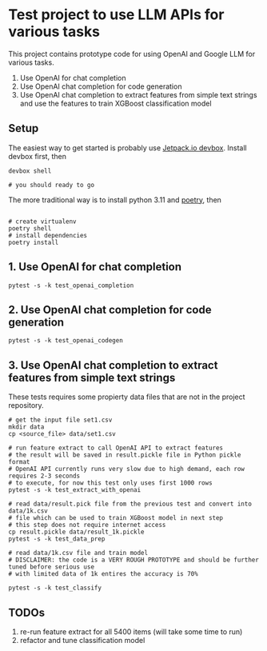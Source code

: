 
# Test project to use LLM APIs for various tasks

This project contains prototype code for using OpenAI and Google LLM for various tasks.

1. Use OpenAI for chat completion
2. Use OpenAI chat completion for code generation
3. Use OpenAI chat completion to extract features from simple text strings and use the features to train XGBoost classification model

## Setup

The easiest way to get started is probably use [Jetpack.io devbox](https://www.jetpack.io/devbox). Install devbox first, then

```shell
devbox shell

# you should ready to go

```

The more traditional way is to install python 3.11 and [poetry](https://python-poetry.org/), then

```shell

# create virtualenv
poetry shell
# install dependencies
poetry install

```

## 1. Use OpenAI for chat completion

```shell
pytest -s -k test_openai_completion

```

## 2. Use OpenAI chat completion for code generation

```shell
pytest -s -k test_openai_codegen

```

## 3. Use OpenAI chat completion to extract features from simple text strings

These tests requires some propierty data files that are not in the project repository.

```shell
# get the input file set1.csv
mkdir data
cp <source_file> data/set1.csv

# run feature extract to call OpenAI API to extract features
# the result will be saved in result.pickle file in Python pickle format
# OpenAI API currently runs very slow due to high demand, each row requires 2-3 seconds
# to execute, for now this test only uses first 1000 rows
pytest -s -k test_extract_with_openai

# read data/result.pick file from the previous test and convert into data/1k.csv
# file which can be used to train XGBoost model in next step
# this step does not require internet access
cp result.pickle data/result_1k.pickle
pytest -s -k test_data_prep

# read data/1k.csv file and train model
# DISCLAIMER: the code is a VERY ROUGH PROTOTYPE and should be further tuned before serious use
# with limited data of 1k entires the accuracy is 70%

pytest -s -k test_classify

```

## TODOs

1. re-run feature extract for all 5400 items (will take some time to run)
2. refactor and tune classification model
